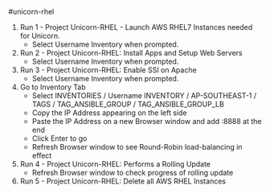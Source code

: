 #unicorn-rhel

1. Run 1 - Project Unicorn-RHEL - Launch AWS RHEL7 Instances needed for Unicorn.
   * Select Username Inventory when prompted.
2. Run 2 - Project Unicorn-RHEL: Install Apps and Setup Web Servers
   * Select Username Inventory when prompted.
3. Run 3 - Project Unicorn-RHEL: Enable SSI on Apache
   * Select Username Inventory when prompted.
4. Go to Inventory Tab
   * Select INVENTORIES / Username INVENTORY / AP-SOUTHEAST-1 / TAGS / TAG_ANSIBLE_GROUP / TAG_ANSIBLE_GROUP_LB
   * Copy the IP Address appearing on the left side
   * Paste the IP Address on a new Browser window and add :8888 at the end
   * Click Enter to go
   * Refresh Browser window to see Round-Robin load-balancing in effect
5. Run 4 - Project Unicorn-RHEL: Performs a Rolling Update
   * Refresh Browser window to check progress of rolling update
6. Run 5 - Project Unicorn-RHEL: Delete all AWS RHEL Instances
